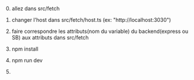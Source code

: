 0) allez dans src/fetch

1) changer l'host dans src/fetch/host.ts (ex: "http://localhost:3030")

2) faire correspondre les attributs(nom du variable) du backend(express ou SB) aux attributs dans src/fetch

3) npm install
4) npm run dev

0) 